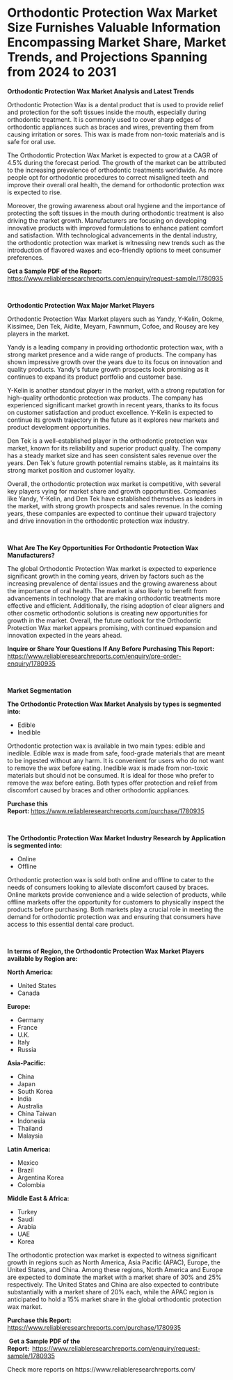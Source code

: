 <p><h1>Orthodontic Protection Wax Market Size Furnishes Valuable Information Encompassing Market Share, Market Trends, and Projections Spanning from 2024 to 2031</h1></p><p><strong>Orthodontic Protection Wax Market Analysis and Latest Trends</strong></p>
<p><p>Orthodontic Protection Wax is a dental product that is used to provide relief and protection for the soft tissues inside the mouth, especially during orthodontic treatment. It is commonly used to cover sharp edges of orthodontic appliances such as braces and wires, preventing them from causing irritation or sores. This wax is made from non-toxic materials and is safe for oral use.</p><p>The Orthodontic Protection Wax Market is expected to grow at a CAGR of 4.5% during the forecast period. The growth of the market can be attributed to the increasing prevalence of orthodontic treatments worldwide. As more people opt for orthodontic procedures to correct misaligned teeth and improve their overall oral health, the demand for orthodontic protection wax is expected to rise.</p><p>Moreover, the growing awareness about oral hygiene and the importance of protecting the soft tissues in the mouth during orthodontic treatment is also driving the market growth. Manufacturers are focusing on developing innovative products with improved formulations to enhance patient comfort and satisfaction. With technological advancements in the dental industry, the orthodontic protection wax market is witnessing new trends such as the introduction of flavored waxes and eco-friendly options to meet consumer preferences.</p></p>
<p><strong>Get a Sample PDF of the Report:&nbsp;</strong> <a href="https://www.reliableresearchreports.com/enquiry/request-sample/1780935">https://www.reliableresearchreports.com/enquiry/request-sample/1780935</a></p>
<p>&nbsp;</p>
<p><strong>Orthodontic Protection Wax Major Market Players</strong></p>
<p><p>Orthodontic Protection Wax Market players such as Yandy, Y-Kelin, Ookme, Kissimee, Den Tek, Aidite, Meyarn, Fawnmum, Cofoe, and Rousey are key players in the market. </p><p>Yandy is a leading company in providing orthodontic protection wax, with a strong market presence and a wide range of products. The company has shown impressive growth over the years due to its focus on innovation and quality products. Yandy's future growth prospects look promising as it continues to expand its product portfolio and customer base.</p><p>Y-Kelin is another standout player in the market, with a strong reputation for high-quality orthodontic protection wax products. The company has experienced significant market growth in recent years, thanks to its focus on customer satisfaction and product excellence. Y-Kelin is expected to continue its growth trajectory in the future as it explores new markets and product development opportunities.</p><p>Den Tek is a well-established player in the orthodontic protection wax market, known for its reliability and superior product quality. The company has a steady market size and has seen consistent sales revenue over the years. Den Tek's future growth potential remains stable, as it maintains its strong market position and customer loyalty.</p><p>Overall, the orthodontic protection wax market is competitive, with several key players vying for market share and growth opportunities. Companies like Yandy, Y-Kelin, and Den Tek have established themselves as leaders in the market, with strong growth prospects and sales revenue. In the coming years, these companies are expected to continue their upward trajectory and drive innovation in the orthodontic protection wax industry.</p></p>
<p>&nbsp;</p>
<p><strong>What Are The Key Opportunities For Orthodontic Protection Wax Manufacturers?</strong></p>
<p><p>The global Orthodontic Protection Wax market is expected to experience significant growth in the coming years, driven by factors such as the increasing prevalence of dental issues and the growing awareness about the importance of oral health. The market is also likely to benefit from advancements in technology that are making orthodontic treatments more effective and efficient. Additionally, the rising adoption of clear aligners and other cosmetic orthodontic solutions is creating new opportunities for growth in the market. Overall, the future outlook for the Orthodontic Protection Wax market appears promising, with continued expansion and innovation expected in the years ahead.</p></p>
<p><strong>Inquire or Share Your Questions If Any Before Purchasing This Report:</strong> <a href="https://www.reliableresearchreports.com/enquiry/pre-order-enquiry/1780935">https://www.reliableresearchreports.com/enquiry/pre-order-enquiry/1780935</a></p>
<p>&nbsp;</p>
<p><strong>Market Segmentation</strong></p>
<p><strong>The Orthodontic Protection Wax Market Analysis by types is segmented into:</strong></p>
<p><ul><li>Edible</li><li>Inedible</li></ul></p>
<p><p>Orthodontic protection wax is available in two main types: edible and inedible. Edible wax is made from safe, food-grade materials that are meant to be ingested without any harm. It is convenient for users who do not want to remove the wax before eating. Inedible wax is made from non-toxic materials but should not be consumed. It is ideal for those who prefer to remove the wax before eating. Both types offer protection and relief from discomfort caused by braces and other orthodontic appliances.</p></p>
<p><strong>Purchase this Report:&nbsp;</strong><a href="https://www.reliableresearchreports.com/purchase/1780935">https://www.reliableresearchreports.com/purchase/1780935</a></p>
<p>&nbsp;</p>
<p><strong>The Orthodontic Protection Wax Market Industry Research by Application is segmented into:</strong></p>
<p><ul><li>Online</li><li>Offline</li></ul></p>
<p><p>Orthodontic protection wax is sold both online and offline to cater to the needs of consumers looking to alleviate discomfort caused by braces. Online markets provide convenience and a wide selection of products, while offline markets offer the opportunity for customers to physically inspect the products before purchasing. Both markets play a crucial role in meeting the demand for orthodontic protection wax and ensuring that consumers have access to this essential dental care product.</p></p>
<p>&nbsp;</p>
<p><strong>In terms of Region, the Orthodontic Protection Wax Market Players available by Region are:</strong></p>
<p>
    <p> <strong> North America: </strong>
        <ul>
            <li>United States</li>
            <li>Canada</li>
        </ul>
        </p> 
    <p> <strong> Europe: </strong>
        <ul>
            <li>Germany</li>
            <li>France</li>
            <li>U.K.</li>
            <li>Italy</li>
            <li>Russia</li>
        </ul>
        </p> 
    <p> <strong> Asia-Pacific: </strong>
        <ul>
            <li>China</li>
            <li>Japan</li>
            <li>South Korea</li>
            <li>India</li>
            <li>Australia</li>
            <li>China Taiwan</li>
            <li>Indonesia</li>
            <li>Thailand</li>
            <li>Malaysia</li>
        </ul>
        </p> 
    <p> <strong> Latin America: </strong>
        <ul>
            <li>Mexico</li>
            <li>Brazil</li>
            <li>Argentina Korea</li>
            <li>Colombia</li>
        </ul>
        </p> 
    <p> <strong> Middle East & Africa: </strong>
        <ul>
            <li>Turkey</li>
            <li>Saudi</li>
            <li>Arabia</li>
            <li>UAE</li>
            <li>Korea</li>
        </ul>
    </p>
    </p>
<p><p>The orthodontic protection wax market is expected to witness significant growth in regions such as North America, Asia Pacific (APAC), Europe, the United States, and China. Among these regions, North America and Europe are expected to dominate the market with a market share of 30% and 25% respectively. The United States and China are also expected to contribute substantially with a market share of 20% each, while the APAC region is anticipated to hold a 15% market share in the global orthodontic protection wax market.</p></p>
<p><strong>Purchase this Report: </strong><a href="https://www.reliableresearchreports.com/purchase/1780935">https://www.reliableresearchreports.com/purchase/1780935</a></p>
<p>&nbsp;<strong>Get a Sample PDF of the Report:&nbsp;&nbsp;</strong><a href="https://www.reliableresearchreports.com/enquiry/request-sample/1780935">https://www.reliableresearchreports.com/enquiry/request-sample/1780935</a></p>
<p><strong></strong></p>
<p>Check more reports on https://www.reliableresearchreports.com/</p>